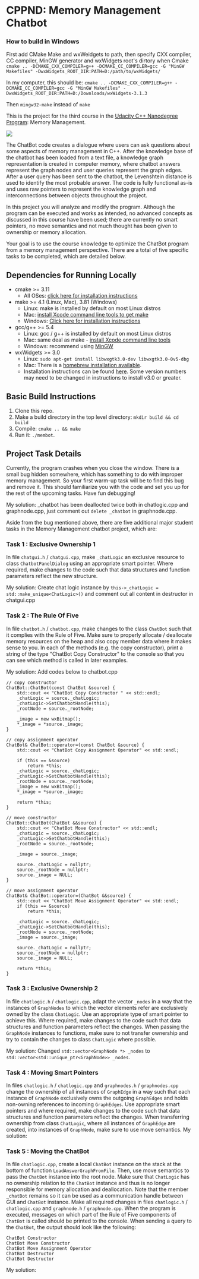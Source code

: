 # CPPND: Memory Management Chatbot

### How to build in Windows 
First add CMake Make and wxWeidgets to path, then specify CXX compiler, CC compiler, MinGW generator and wxWidgets root's dirtory when Cmake 
`cmake .. -DCMAKE_CXX_COMPILER=g++ -DCMAKE_CC_COMPILER=gcc -G "MinGW Makefiles" -DwxWidgets_ROOT_DIR:PATH=D:/path/to/wxWidgets/`

In my computer, this should be:
`cmake .. -DCMAKE_CXX_COMPILER=g++ -DCMAKE_CC_COMPILER=gcc -G "MinGW Makefiles" -DwxWidgets_ROOT_DIR:PATH=D:/Downloads/wxWidgets-3.1.3`

Then `mingw32-make` instead of `make`

This is the project for the third course in the [Udacity C++ Nanodegree Program](https://www.udacity.com/course/c-plus-plus-nanodegree--nd213): Memory Management.

<img src="images/chatbot_demo.gif"/>

The ChatBot code creates a dialogue where users can ask questions about some aspects of memory management in C++. After the knowledge base of the chatbot has been loaded from a text file, a knowledge graph representation is created in computer memory, where chatbot answers represent the graph nodes and user queries represent the graph edges. After a user query has been sent to the chatbot, the Levenshtein distance is used to identify the most probable answer. The code is fully functional as-is and uses raw pointers to represent the knowledge graph and interconnections between objects throughout the project.

In this project you will analyze and modify the program. Although the program can be executed and works as intended, no advanced concepts as discussed in this course have been used; there are currently no smart pointers, no move semantics and not much thought has been given to ownership or memory allocation.

Your goal is to use the course knowledge to optimize the ChatBot program from a memory management perspective. There are a total of five specific tasks to be completed, which are detailed below.

## Dependencies for Running Locally
* cmake >= 3.11
  * All OSes: [click here for installation instructions](https://cmake.org/install/)
* make >= 4.1 (Linux, Mac), 3.81 (Windows)
  * Linux: make is installed by default on most Linux distros
  * Mac: [install Xcode command line tools to get make](https://developer.apple.com/xcode/features/)
  * Windows: [Click here for installation instructions](http://gnuwin32.sourceforge.net/packages/make.htm)
* gcc/g++ >= 5.4
  * Linux: gcc / g++ is installed by default on most Linux distros
  * Mac: same deal as make - [install Xcode command line tools](https://developer.apple.com/xcode/features/)
  * Windows: recommend using [MinGW](http://www.mingw.org/)
* wxWidgets >= 3.0
  * Linux: `sudo apt-get install libwxgtk3.0-dev libwxgtk3.0-0v5-dbg`
  * Mac: There is a [homebrew installation available](https://formulae.brew.sh/formula/wxmac).
  * Installation instructions can be found [here](https://wiki.wxwidgets.org/Install). Some version numbers may need to be changed in instructions to install v3.0 or greater.

## Basic Build Instructions

1. Clone this repo.
2. Make a build directory in the top level directory: `mkdir build && cd build`
3. Compile: `cmake .. && make`
4. Run it: `./membot`.

## Project Task Details

Currently, the program crashes when you close the window. There is a small bug hidden somewhere, which has something to do with improper memory management. So your first warm-up task will be to find this bug and remove it. This should familiarize you with the code and set you up for the rest of the upcoming tasks. Have fun debugging!

My solution:
_chatbot has been deallocted twice both in chatlogic.cpp and graphnode.cpp, just comment out `delete _chatbot` in graphnode.cpp.

Aside from the bug mentioned above, there are five additional major student tasks in the Memory Management chatbot project, which are:

### Task 1 : Exclusive Ownership 1
In file `chatgui.h` / `chatgui.cpp`, make `_chatLogic` an exclusive resource to class `ChatbotPanelDialog` using an appropriate smart pointer. Where required, make changes to the code such that data structures and function parameters reflect the new structure. 

My solution:
Create chat logic instance by `this->_chatLogic = std::make_unique<ChatLogic>()` and comment out all content in destructor in chatgui.cpp

### Task 2 : The Rule Of Five
In file `chatbot.h` / `chatbot.cpp`, make changes to the class `ChatBot` such that it complies with the Rule of Five. Make sure to properly allocate / deallocate memory resources on the heap and also copy member data where it makes sense to you.  In each of the methods (e.g. the copy constructor), print a string of the type "ChatBot Copy Constructor" to the console so that you can see which method is called in later examples. 

My solution:
Add codes below to chatbot.cpp
```
// copy constructor
ChatBot::ChatBot(const ChatBot &source) {   
    std::cout << "ChatBot Copy Constructor " << std::endl;
    _chatLogic = source._chatLogic;
    _chatLogic->SetChatbotHandle(this);
    _rootNode = source._rootNode;
    
    _image = new wxBitmap();
    *_image = *source._image;
}

// copy assignment operator
ChatBot& ChatBot::operator=(const ChatBot &source) {
    std::cout << "ChatBot Copy Assignment Operator" << std::endl;

    if (this == &source)
        return *this;
    _chatLogic = source._chatLogic;
    _chatLogic->SetChatbotHandle(this);
    _rootNode = source._rootNode;
    _image = new wxBitmap();
    *_image = *source._image;

    return *this;
}

// move constructor
ChatBot::ChatBot(ChatBot &&source) {
    std::cout << "ChatBot Move Constructor" << std::endl;
    _chatLogic = source._chatLogic;
    _chatLogic->SetChatbotHandle(this);
    _rootNode = source._rootNode;

    _image = source._image;

    source._chatLogic = nullptr;
    source._rootNode = nullptr;
    source._image = NULL;
}

// move assignment operator
ChatBot& ChatBot::operator=(ChatBot &&source) {
    std::cout << "ChatBot Move Assignment Operator" << std::endl;
    if (this == &source)
        return *this;
    
    _chatLogic = source._chatLogic;
    _chatLogic->SetChatbotHandle(this);
    _rootNode = source._rootNode;
    _image = source._image;

    source._chatLogic = nullptr;
    source._rootNode = nullptr;
    source._image = NULL;

    return *this;
} 
```

### Task 3 : Exclusive Ownership 2
In file `chatlogic.h` / `chatlogic.cpp`, adapt the vector `_nodes` in a way that the instances of `GraphNodes` to which the vector elements refer are exclusively owned by the class `ChatLogic`. Use an appropriate type of smart pointer to achieve this. Where required, make changes to the code such that data structures and function parameters reflect the changes. When passing the `GraphNode` instances to functions, make sure to not transfer ownership and try to contain the changes to class `ChatLogic` where possible.

My solution:
Changed `std::vector<GraphNode *> _nodes` to `std::vector<std::unique_ptr<GraphNode>> _nodes`.
    
### Task 4 : Moving Smart Pointers

In files `chatlogic.h` / `chatlogic.cpp` and `graphnodes.h` / `graphnodes.cpp` change the ownership of all instances of `GraphEdge` in a way such that each instance of `GraphNode` exclusively owns the outgoing `GraphEdges` and holds non-owning references to incoming `GraphEdges`. Use appropriate smart pointers and where required, make changes to the code such that data structures and function parameters reflect the changes. When transferring ownership from class `ChatLogic`, where all instances of `GraphEdge` are created, into instances of `GraphNode`, make sure to use move semantics. 
My solution:


### Task 5 : Moving the ChatBot

In file `chatlogic.cpp`, create a local `ChatBot` instance on the stack at the bottom of function `LoadAnswerGraphFromFile`. Then, use move semantics to pass the `ChatBot` instance into the root node. Make sure that `ChatLogic` has no ownership relation to the `ChatBot` instance and thus is no longer responsible for memory allocation and deallocation. Note that the member `_chatBot` remains so it can be used as a communication handle between GUI and `ChatBot` instance. Make all required changes in files `chatlogic.h` / `chatlogic.cpp` and `graphnode.h` / `graphnode.cpp`. When the program is executed, messages on which part of the Rule of Five components of `ChatBot` is called should be printed to the console. When sending a query to the `ChatBot`, the output should look like the following: 
```
ChatBot Constructor
ChatBot Move Constructor
ChatBot Move Assignment Operator
ChatBot Destructor
ChatBot Destructor 
```
My solution:
